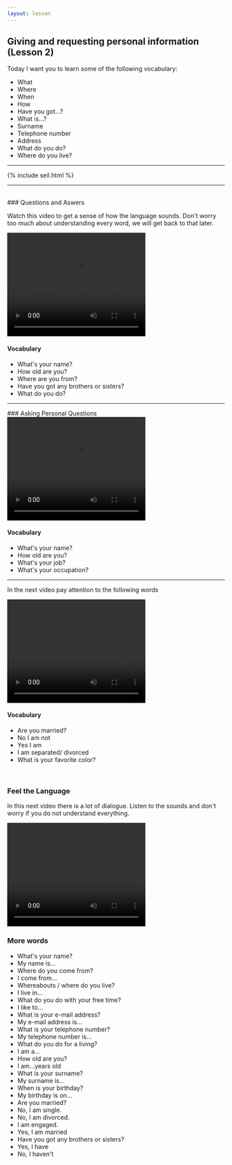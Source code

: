 ```yaml
---
layout: lesson
---
```

## Giving and requesting personal information (Lesson 2)


Today I want you to learn some of the following vocabulary:

* What
* Where
* When
* How
* Have you got...?
* What is...?
* Surname
* Telephone number 
* Address
* What do you do?
* Where do you live?


<hr>
<div class="our-book">{% include seil.html %}</div>

<hr>

<br class="column">
### Questions and Aswers

Watch this video to get a sense of how the language sounds. Don't worry too much about understanding every word, we will get back to that later.


<video width="320" height="240" preload="none">
    <source type="video/youtube" src="http://www.youtube.com/watch?v=FxVK4XGuxRw" />
</video>

#### Vocabulary

* What's your name?
* How old are you?
* Where are you from?
* Have you got any brothers or sisters?
* What do you do?

<hr>
### Asking Personal Questions

<video width="320" height="240" preload="none">
    <source type="video/youtube" src="http://www.youtube.com/watch?v=d4xHaGUx3c0" />
</video>

#### Vocabulary

* What's your name?
* How old are you?
* What's your job? 
* What's your occupation?
 

<hr>

In the next video pay attention to the following words


<video width="320" height="240" preload="none">
    <source type="video/youtube" src="http://www.youtube.com/watch?v=flni4Ci0mto" />
</video>

#### Vocabulary

* Are you married?
* No I am not 
* Yes I am
* I am separated/ divorced
* What is your favorite color?


<br class="column">

### Feel the Language

In this next video there is a lot of dialogue. 
Listen to the sounds and don't worry if you do not understand everything.

<video width="320" height="240" preload="none">
    <source type="video/youtube" src="http://www.youtube.com/watch?v=pEa-qDxhQ9w" />
</video>


<br class="column">

### More words


* What's your name?
* My name is...
* Where do you come from?
* I come from...
* Whereabouts / where do you live?
* I live in...
* What do you do with your free time?
* I like to...  
* What is your e-mail address?
* My e-mail address is...
* What is your telephone number?
* My telephone number is...
* What do you do for a living?
* I am a...
* How old are you?
* I am...years old
* What is your surname?
* My surname is...
* When is your birthday?
* My birthday is on...
* Are you married?
* No, I am single.
* No, I am divorced.
* I am engaged.
* Yes, I am married
* Have you got any brothers or sisters? 
* Yes, I have
* No, I haven't 




